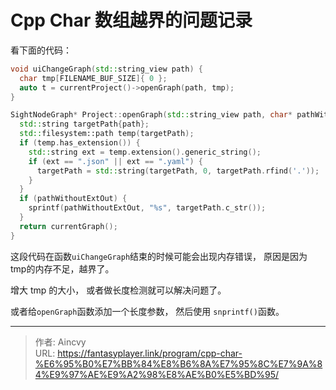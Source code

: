 # Cpp Char 数组越界的问题记录


看下面的代码：

```cpp
void uiChangeGraph(std::string_view path) {
  char tmp[FILENAME_BUF_SIZE]{ 0 };
  auto t = currentProject()->openGraph(path, tmp);
}

SightNodeGraph* Project::openGraph(std::string_view path, char* pathWithoutExtOut) {
  std::string targetPath{path};
  std::filesystem::path temp(targetPath);
  if (temp.has_extension()) {
    std::string ext = temp.extension().generic_string();
    if (ext == ".json" || ext == ".yaml") {
      targetPath = std::string(targetPath, 0, targetPath.rfind('.'));
    }
  }
  if (pathWithoutExtOut) {
    sprintf(pathWithoutExtOut, "%s", targetPath.c_str());
  }
  return currentGraph();
}
```

这段代码在函数`uiChangeGraph`结束的时候可能会出现内存错误， 原因是因为 tmp的内存不足，越界了。

增大 tmp 的大小， 或者做长度检测就可以解决问题了。

或者给`openGraph`函数添加一个长度参数， 然后使用 `snprintf()`函数。





---

> 作者: Aincvy  
> URL: https://fantasyplayer.link/program/cpp-char-%E6%95%B0%E7%BB%84%E8%B6%8A%E7%95%8C%E7%9A%84%E9%97%AE%E9%A2%98%E8%AE%B0%E5%BD%95/  

